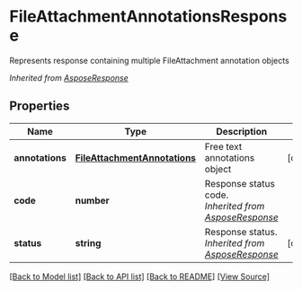﻿# FileAttachmentAnnotationsResponse
Represents response containing multiple FileAttachment annotation objects

*Inherited from [AsposeResponse](AsposeResponse.md)*
## Properties
Name | Type | Description | Notes
------------ | ------------- | ------------- | -------------
**annotations** | [**FileAttachmentAnnotations**](FileAttachmentAnnotations.md) | Free text annotations object | [optional]
**code** | **number** | Response status code.<br />*Inherited from [AsposeResponse](AsposeResponse.md)* | 
**status** | **string** | Response status.<br />*Inherited from [AsposeResponse](AsposeResponse.md)* | [optional]

[[Back to Model list]](../README.md#documentation-for-models) [[Back to API list]](../README.md#documentation-for-api-endpoints) [[Back to README]](../README.md) [[View Source]](../src/models/fileAttachmentAnnotationsResponse.ts)

